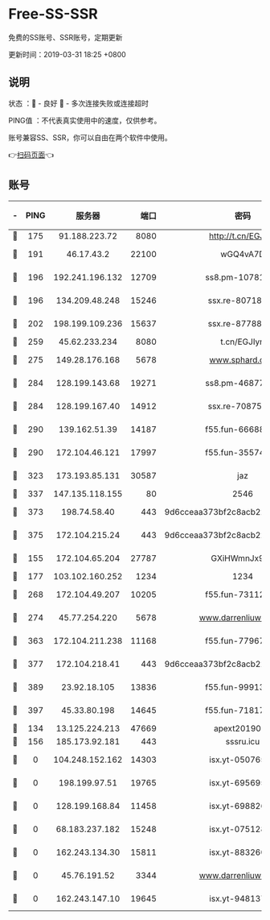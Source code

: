 # Free-SS-SSR

免费的SS账号、SSR账号，定期更新

更新时间：2019-03-31 18:25 +0800

## 说明

状态     ：🙂 - 良好 🙁 - 多次连接失败或连接超时

PING值   ：不代表真实使用中的速度，仅供参考。

账号兼容SS、SSR，你可以自由在两个软件中使用。

👉[扫码页面](https://liesauer.github.io/Free-SS-SSR/)👈

## 账号

|-|PING|服务器|端口|密码|加密方式|区域|
|:----:|:----:|:-----:|-----:|:----:|:----:|:----:|
|🙂|175|91.188.223.72|8080|http://t.cn/EGJIyrl|rc4-md5|RU|
|🙂|191|46.17.43.2|22100|wGQ4vA7D|aes-256-gcm|RU|
|🙂|196|192.241.196.132|12709|ss8.pm-10781424|aes-256-cfb|US|
|🙂|196|134.209.48.248|15246|ssx.re-80718024|aes-256-cfb|US|
|🙂|202|198.199.109.236|15637|ssx.re-87788368|aes-256-cfb|US|
|🙂|259|45.62.233.234|8080|t.cn/EGJIyrl|rc4-md5|CA|
|🙂|275|149.28.176.168|5678|www.sphard.com|aes-256-cfb|AU|
|🙂|284|128.199.143.68|19271|ss8.pm-46877395|aes-256-cfb|SG|
|🙂|284|128.199.167.40|14912|ssx.re-70875731|aes-256-cfb|SG|
|🙂|290|139.162.51.39|14187|f55.fun-66688027|aes-256-cfb|SG|
|🙂|290|172.104.46.121|17997|f55.fun-35574744|aes-256-cfb|SG|
|🙂|323|173.193.85.131|30587|jaz|aes-256-cfb|US|
|🙂|337|147.135.118.155|80|2546|chacha20|US|
|🙂|373|198.74.58.40|443|9d6cceaa373bf2c8acb22e60b6a58be6|aes-256-cfb|US|
|🙂|375|172.104.215.24|443|9d6cceaa373bf2c8acb22e60b6a58be6|aes-256-cfb|US|
|🙂|155|172.104.65.204|27787|GXiHWmnJx94S|aes-256-cfb|JP|
|🙂|177|103.102.160.252|1234|1234|rc4-md5|JP|
|🙂|268|172.104.49.207|10205|f55.fun-73112677|aes-256-cfb|SG|
|🙂|274|45.77.254.220|5678|www.darrenliuwei.com|aes-256-cfb|SG|
|🙂|363|172.104.211.238|11168|f55.fun-77967881|aes-256-cfb|US|
|🙂|377|172.104.218.41|443|9d6cceaa373bf2c8acb22e60b6a58be6|aes-256-cfb|US|
|🙂|389|23.92.18.105|13836|f55.fun-99913847|aes-256-cfb|US|
|🙂|397|45.33.80.198|14645|f55.fun-71817463|aes-256-cfb|US|
|🙁|134|13.125.224.213|47669|apext2019001|chacha20|KR|
|🙁|156|185.173.92.181|443|sssru.icu|rc4-md5|RU|
|🙁|0|104.248.152.162|14303|isx.yt-05076511|aes-256-cfb|SG|
|🙁|0|198.199.97.51|19765|isx.yt-69569587|aes-256-cfb|US|
|🙁|0|128.199.168.84|11458|isx.yt-69882688|aes-256-cfb|SG|
|🙁|0|68.183.237.182|15248|isx.yt-07512892|aes-256-cfb|SG|
|🙁|0|162.243.134.30|15811|isx.yt-88326098|aes-256-cfb|US|
|🙁|0|45.76.191.52|3344|www.darrenliuwei.com|aes-256-cfb|JP|
|🙁|0|162.243.147.10|19645|isx.yt-94813744|aes-256-cfb|US|
